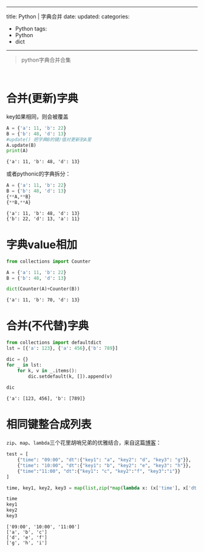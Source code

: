
---
 title: Python | 字典合并
 date: 
 updated: 
 categories:
 - Python
 tags:
 - Python
 - dict
---
>python字典合并合集
<!--less-->
﻿
# 合并(更新)字典
key如果相同，则会被覆盖
```python
A = {'a': 11, 'b': 22}
B = {'b': 48, 'd': 13}
#update() 把字典B的键/值对更新到A里
A.update(B)
print(A)
```
	{'a': 11, 'b': 48, 'd': 13}

或者pythonic的字典拆分：

```python
A = {'a': 11, 'b': 22}
B = {'b': 48, 'd': 13}
{**A,**B}
{**B,**A}
```
	{'a': 11, 'b': 48, 'd': 13}
	{'b': 22, 'd': 13, 'a': 11}
	
# 字典value相加

```python
from collections import Counter

A = {'a': 11, 'b': 22}
B = {'b': 48, 'd': 13}

dict(Counter(A)+Counter(B))
```
	{'a': 11, 'b': 70, 'd': 13}

# 合并(不代替)字典

```python
from collections import defaultdict
lst = [{'a': 123}, {'a': 456},{'b': 789}]

dic = {}
for _ in lst:
    for k, v in _.items():
        dic.setdefault(k, []).append(v)
        
dic
```
	{'a': [123, 456], 'b': [789]}

# 相同键整合成列表
`zip`、`map`、`lambda`三个花里胡哨兄弟的优雅结合，来自这篇[博客](https://blog.csdn.net/GiveMeFive_Y/article/details/79204361)：

```python
test = [
    {"time": "09:00", "dt":{"key1": "a", "key2": "d", "key3": "g"}},
    {"time": "10:00", "dt":{"key1": "b", "key2": "e", "key3": "h"}}, 
    {"time":"11:00", "dt":{"key1": "c", "key2":"f", "key3":"i"}}
]

time, key1, key2, key3 = map(list,zip(*map(lambda x: (x['time'], x['dt']['key1'], x['dt']['key2'], x['dt']['key3']), test)))

time
key1
key2
key3
```
	['09:00', '10:00', '11:00']
	['a', 'b', 'c']
	['d', 'e', 'f']
	['g', 'h', 'i']

